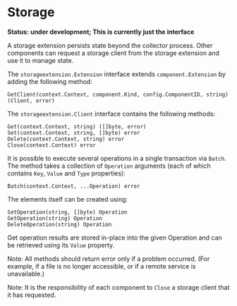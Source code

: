 # Storage

**Status: under development; This is currently just the interface**

A storage extension persists state beyond the collector process. Other components can request a storage client from the storage extension and use it to manage state. 

The `storageextension.Extension` interface extends `component.Extension` by adding the following method:
```
GetClient(context.Context, component.Kind, config.ComponentID, string) (Client, error)
```

The `storageextension.Client` interface contains the following methods:
```
Get(context.Context, string) ([]byte, error)
Set(context.Context, string, []byte) error
Delete(context.Context, string) error
Close(context.Context) error
```

It is possible to execute several operations in a single transaction via `Batch`. The method takes a collection of
`Operation` arguments (each of which contains `Key`, `Value` and `Type` properties):
```
Batch(context.Context, ...Operation) error
```

The elements itself can be created using:

```
SetOperation(string, []byte) Operation
GetOperation(string) Operation
DeleteOperation(string) Operation
```

Get operation results are stored in-place into the given Operation and can be retrieved using its `Value` property.

Note: All methods should return error only if a problem occurred. (For example, if a file is no longer accessible, or if a remote service is unavailable.)

Note: It is the responsibility of each component to `Close` a storage client that it has requested.
